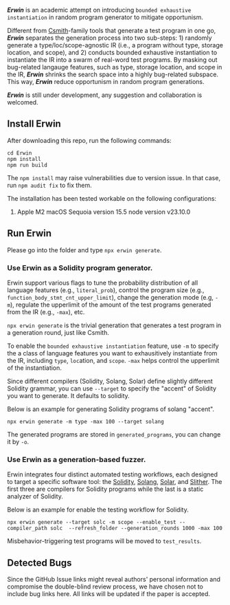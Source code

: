 
***Erwin*** is an academic attempt on introducing `bounded exhaustive instantiation` in random program generator to mitigate opportunism.

Different from [Csmith](https://github.com/csmith-project/csmith)-family tools that generate a test program in one go, ***Erwin*** separates the generation process into two sub-steps: 1) randomly generate a type/loc/scope-agnostic IR (i.e., a program without type, storage location, and scope), and 2) conducts bounded exhaustive instantiation to instantiate the IR into a swarm of real-word test programs.
By masking out bug-related langauge features, such as type, storage location, and scope in the IR, ***Erwin*** shrinks the search space into a highly bug-related subspace. This way, ***Erwin*** reduce opportunism in random program generations.

***Erwin*** is still under development, any suggestion and collaboration is welcomed.

## Install Erwin

After downloading this repo, run the following commands:

```
cd Erwin
npm install
npm run build
```

The `npm install` may raise vulnerabilities due to version issue. In that case, run `npm audit fix` to fix them.

The installation has been tested workable on the following configurations:

1. Apple M2 macOS Sequoia version 15.5 node version v23.10.0

## Run Erwin

Please go into the folder and type `npx erwin generate`.

### Use Erwin as a Solidity program generator.

Erwin support various flags to tune the probability distribution of all language features (e.g., `literal_prob`), control the program size (e.g., `function_body_stmt_cnt_upper_limit`), change the generation mode (e.g, `-m`), regulate the upperlimit of the amount of the test programs generated from the IR (e.g., `-max`), etc.

`npx erwin generate` is the trivial generation that generates a test program in a generation round, just like Csmith.

To enable the `bounded exhaustive instantiation` feature, use `-m` to specify the a class of language features you want to exhausitively instantiate from the IR, including `type`, `loc`ation, and `scope`. `-max` helps control the upperlimit of the instantiation.

Since different compilers (Solidity, Solang, Solar) define slightly different Solidity grammar, you can use `--target` to specify the "accent" of Solidity you want to generate. It defaults to solidity.

Below is an example for generating Solidity programs of solang "accent".

```
npx erwin generate -m type -max 100 --target solang
```

The generated programs are stored in `generated_programs`, you can change it by `-o`.

### Use Erwin as a generation-based fuzzer.

Erwin integrates four distinct automated testing workflows, each designed to target a specific software tool: the [Solidity](https://github.com/ethereum/solidity), [Solang](https://github.com/hyperledger-solang/solang), [Solar](https://github.com/paradigmxyz/solar), and [Slither](https://github.com/crytic/slither). The first three are compilers for Solidity programs while the last is a static analyzer of Solidity.

Below is an example for enable the testing workflow for Solidity.

```
npx erwin generate --target solc -m scope --enable_test --compiler_path solc  --refresh_folder --generation_rounds 1000 -max 100
```

Misbehavior-triggering test programs will be moved to `test_results`.

## Detected Bugs

Since the GitHub Issue links might reveal authors' personal information and compromise the double-blind review process, we have chosen not to include bug links here. All links will be updated if the paper is accepted.

